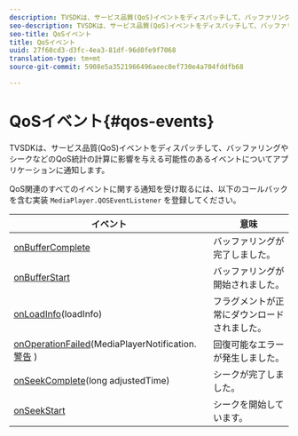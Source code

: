 ```yaml
---
description: TVSDKは、サービス品質(QoS)イベントをディスパッチして、バッファリングやシークなどのQoS統計の計算に影響を与える可能性のあるイベントについてアプリケーションに通知します。
seo-description: TVSDKは、サービス品質(QoS)イベントをディスパッチして、バッファリングやシークなどのQoS統計の計算に影響を与える可能性のあるイベントについてアプリケーションに通知します。
seo-title: QoSイベント
title: QoSイベント
uuid: 27f60cd3-d3fc-4ea3-81df-96d0fe9f7068
translation-type: tm+mt
source-git-commit: 5908e5a3521966496aeec0ef730e4a704fddfb68

---
```



# QoSイベント{#qos-events}

TVSDKは、サービス品質(QoS)イベントをディスパッチして、バッファリングやシークなどのQoS統計の計算に影響を与える可能性のあるイベントについてアプリケーションに通知します。

QoS関連のすべてのイベントに関する通知を受け取るには、以下のコールバックを含む実装 `MediaPlayer.QOSEventListener` を登録してください。

| イベント | 意味 |
|---|---|
| [onBufferComplete](https://help.adobe.com/en_US/primetime/api/psdk/javadoc_1.4/com/adobe/mediacore/MediaPlayer.QOSEventListener.html#onBufferComplete()) | バッファリングが完了しました。 |
| [onBufferStart](https://help.adobe.com/en_US/primetime/api/psdk/javadoc_1.4/com/adobe/mediacore/MediaPlayer.QOSEventListener.html#onBufferStart()) | バッファリングが開始されました。 |
| [onLoadInfo](https://help.adobe.com/en_US/primetime/api/psdk/javadoc_1.4/com/adobe/mediacore/MediaPlayer.QOSEventListener.html#onLoadInfo(com.adobe.mediacore.qos.LoadInfo))(loadInfo) | フラグメントが正常にダウンロードされました。 |
| [onOperationFailed](https://help.adobe.com/en_US/primetime/api/psdk/javadoc_1.4/com/adobe/mediacore/MediaPlayer.QOSEventListener.html)(MediaPlayerNotification. [警告](https://help.adobe.com/en_US/primetime/api/psdk/javadoc_1.4/com/adobe/mediacore/MediaPlayerNotification.Warning.html) ) | 回復可能なエラーが発生しました。 |
| [onSeekComplete](https://help.adobe.com/en_US/primetime/api/psdk/javadoc_1.4/com/adobe/mediacore/MediaPlayer.QOSEventListener.html#onSeekComplete(long))(long adjustedTime) | シークが完了しました。 |
| [onSeekStart](https://help.adobe.com/en_US/primetime/api/psdk/javadoc_1.4/com/adobe/mediacore/MediaPlayer.QOSEventListener.html#onSeekStart()) | シークを開始しています。 |